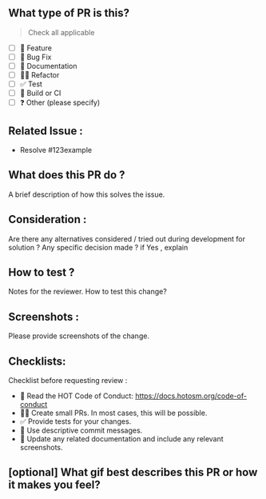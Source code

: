 ## What type of PR is this? 
>Check all applicable

- [ ] 🍕 Feature
- [ ] 🐛 Bug Fix
- [ ] 📝 Documentation
- [ ] 🧑‍💻 Refactor
- [ ] ✅ Test
- [ ] 🤖 Build or CI
- [ ] ❓ Other (please specify)

## Related Issue :

- Resolve #123example

## What does this PR do ?

A brief description of how this solves the issue.

## Consideration : 

Are there any alternatives considered / tried out during development for solution ? Any specific decision made ? if Yes , explain 

## How to test ? 

Notes for the reviewer. How to test this change?

## Screenshots :

Please provide screenshots of the change.

## Checklists:

Checklist before requesting review : 

- 📖 Read the HOT Code of Conduct: <https://docs.hotosm.org/code-of-conduct>
- 👷‍♀️ Create small PRs. In most cases, this will be possible.
- ✅ Provide tests for your changes.
- 📝 Use descriptive commit messages.
- 📗 Update any related documentation and include any relevant screenshots.

## [optional] What gif best describes this PR or how it makes you feel?
